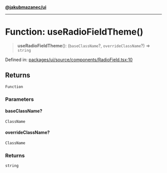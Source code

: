 [**@jakubmazanec/ui**](../README.md)

---

# Function: useRadioFieldTheme()

> **useRadioFieldTheme**(): (`baseClassName`?, `overrideClassName`?) => `string`

Defined in:
[packages/ui/source/components/RadioField.tsx:10](https://github.com/jakubmazanec/tools/blob/dd3219e5c9e39fb2c6c2fa06c4f20acd2118ac84/packages/ui/source/components/RadioField.tsx#L10)

## Returns

`Function`

### Parameters

#### baseClassName?

`ClassName`

#### overrideClassName?

`ClassName`

### Returns

`string`

